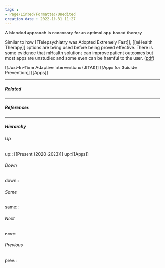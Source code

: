 ```yaml
---
tags :
- Page/Linked/Formatted/Unedited
creation date : 2022-10-31 11:27 
---
```


A blended approach is necessary for an optimal app-based therapy

Similar to how [[Telepsychiatry was Adopted Extremely Fast]], [[mHealth Therapy]] options are being used before being proved effective. There is some evidence that mHealth solutions can improve patient outcomes but most apps are unstudied and some even can be harmful to the user. ([pdf](zotero://open-pdf/library/items/9FUDVGA5?page=2&annotation=VTBL6BYJ))

[[Just-In-Time Adaptive Interventions (JITAI)]]
[[Apps for Suicide Prevention]]
[[Apps]]

---
##### Related


---
##### References


---
##### Hierarchy
###### Up
up:: [[Present (2020-2023)]]
up::[[Apps]]

###### Down
down:: 
###### Same
same:: 
###### Next
next:: 
###### Previous
prev:: 